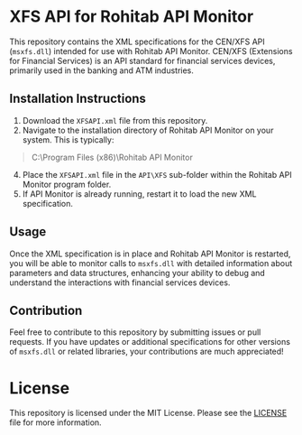 # XFS API for Rohitab API Monitor
This repository contains the XML specifications for the CEN/XFS API (`msxfs.dll`) intended for use with Rohitab API Monitor. CEN/XFS (Extensions for Financial Services) is an API standard for financial services devices, primarily used in the banking and ATM industries.

## Installation Instructions
1. Download the `XFSAPI.xml` file from this repository.
2.  Navigate to the installation directory of Rohitab API Monitor on your system. This is typically:
   >C:\Program Files (x86)\Rohitab API Monitor

4.  Place the `XFSAPI.xml` file in the `API\XFS` sub-folder within the Rohitab API Monitor program folder.
5. If API Monitor is already running, restart it to load the new XML specification.

## Usage
Once the XML specification is in place and Rohitab API Monitor is restarted, you will be able to monitor calls to `msxfs.dll` with detailed information about parameters and data structures, enhancing your ability to debug and understand the interactions with financial services devices.

## Contribution
Feel free to contribute to this repository by submitting issues or pull requests. If you have updates or additional specifications for other versions of `msxfs.dll` or related libraries, your contributions are much appreciated!

# License
This repository is licensed under the MIT License. Please see the [LICENSE](LICENSE) file for more information.
